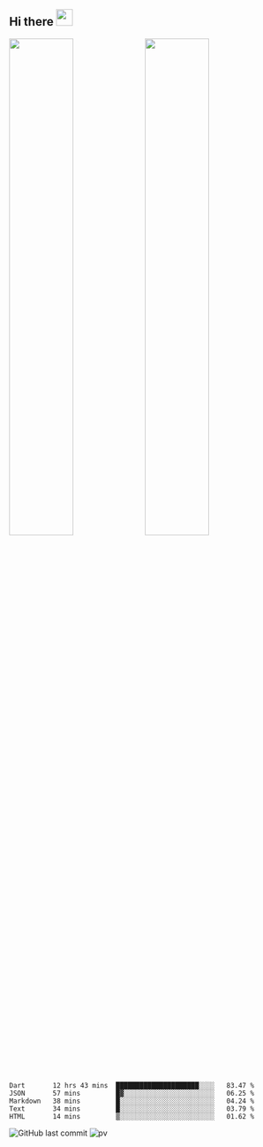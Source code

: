 ## Hi there <img src="https://media.giphy.com/media/hvRJCLFzcasrR4ia7z/giphy.gif" width="30px">

<img 
   src="https://github-readme-stats.vercel.app/api?username=vstacked&show_icons=true&theme=tokyonight&count_private=true&custom_title=GitHub Stats&hide_border=true"
   width="48%"/>
<img 
   src="https://github-readme-stats.vercel.app/api/wakatime?username=vstacked&theme=tokyonight&langs_count=5&range=last_7_days&hide_border=true"
   width="48%"/>
 


<!--START_SECTION:waka-->
```text
Dart       12 hrs 43 mins  █████████████████████░░░░   83.47 % 
JSON       57 mins         █▓░░░░░░░░░░░░░░░░░░░░░░░   06.25 % 
Markdown   38 mins         █░░░░░░░░░░░░░░░░░░░░░░░░   04.24 % 
Text       34 mins         █░░░░░░░░░░░░░░░░░░░░░░░░   03.79 % 
HTML       14 mins         ▒░░░░░░░░░░░░░░░░░░░░░░░░   01.62 % 
```
<!--END_SECTION:waka-->

![GitHub last commit](https://img.shields.io/github/last-commit/vstacked/vstacked)
![pv](https://pageview.vercel.app/?github_user=vstacked)

<!--
**vstacked/vstacked** is a ✨ _special_ ✨ repository because its `README.md` (this file) appears on your GitHub profile.

Here are some ideas to get you started:

- 🔭 I’m currently working on ...
- 🌱 I’m currently learning ...
- 👯 I’m looking to collaborate on ...
- 🤔 I’m looking for help with ...
- 💬 Ask me about ...
- 📫 How to reach me: ...
- 😄 Pronouns: ...
- ⚡ Fun fact: ...
-->
